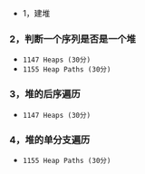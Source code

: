 * 1，建堆


### 2，判断一个序列是否是一个堆
* ```1147 Heaps (30分)```
* ```1155 Heap Paths (30分)```

### 3，堆的后序遍历
* ```1147 Heaps (30分)```


### 4，堆的单分支遍历
* ```1155 Heap Paths (30分)```
